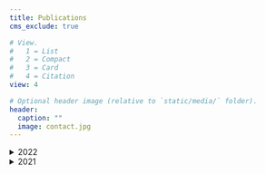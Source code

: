 ```yaml
---
title: Publications
cms_exclude: true

# View.
#   1 = List
#   2 = Compact
#   3 = Card
#   4 = Citation
view: 4

# Optional header image (relative to `static/media/` folder).
header:
  caption: ""
  image: contact.jpg
---
```


<details>
  <summary>2022</summary>

- __Moore, E.M., Eaves, S.R., Norton, K.P., Mackintosh, A.N., Anderson, B.M., Dowling, L.H. and Hidy, A.J., 2022.__ [Climate reconstructions for the Last Glacial Maximum from a simple cirque glacier in Fiordland, New Zealand.](https://doi.org/10.1016/j.quascirev.2021.107281) _Quaternary Science Reviews_ 275, p.107281.
</details>

<details> 
  <summary>2021</summary>

- __Dowling, L., Eaves, S., Norton, K., Mackintosh, A., Anderson, B., Hidy, A., Lorrey, A., Vargo, L., Ryan, M. and Tims, S., 2021.__ [Local summer insolation and greenhouse gas forcing drove warming and glacier retreat in New Zealand during the Holocene.](https://doi.org/10.1016/j.quascirev.2021.107068), _Quaternary Science Reviews_ 266, p.107068.

- __Jones, R.S., Whitmore, R.J., Mackintosh, A.N., Norton, K.P., Eaves, S.R., Stutz, J. and Christl, M., 2021.__ [Regional-scale abrupt Mid-Holocene ice sheet thinning in the western Ross Sea, Antarctica](https://doi.org/10.1130/G48347.1) _Geology_ 49(3), pp.278-282.

- __Raab, G., Martin, A.P., Norton, K.P., Christl, M., Scarciglia, F. and Egli, M., 2021.__ [Complex patterns of schist tor exposure and surface uplift, Otago (New Zealand).](https://doi.org/10.1016/j.geomorph.2021.107849) _Geomorphology_ 389, p.107849.
</details>


